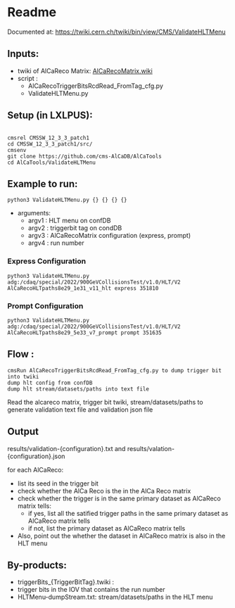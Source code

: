# Readme

Documented at: https://twiki.cern.ch/twiki/bin/view/CMS/ValidateHLTMenu

## Inputs:

   * twiki of AlCaReco Matrix: [AlCaRecoMatrix.wiki](https://twiki.cern.ch/twiki/bin/view/CMS/AlCaRecoMatrix)
   * script : 
      * AlCaRecoTriggerBitsRcdRead_FromTag_cfg.py
      * ValidateHLTMenu.py

## Setup (in LXLPUS):

```

cmsrel CMSSW_12_3_3_patch1
cd CMSSW_12_3_3_patch1/src/
cmsenv
git clone https://github.com/cms-AlCaDB/AlCaTools
cd AlCaTools/ValidateHLTMenu
```

## Example to run:

```
python3 ValidateHLTMenu.py {} {} {} {}
```

* arguments:
   * argv1 : HLT menu on confDB
   * argv2 : triggerbit tag on condDB
   * argv3 : AlCaRecoMatrix configuration (express, prompt)
   * argv4 : run number

### Express Configuration

```
python3 ValidateHLTMenu.py adg:/cdaq/special/2022/900GeVCollisionsTest/v1.0/HLT/V2 AlCaRecoHLTpaths8e29_1e31_v11_hlt express 351810
```

### Prompt Configuration

```
python3 ValidateHLTMenu.py adg:/cdaq/special/2022/900GeVCollisionsTest/v1.0/HLT/V2 AlCaRecoHLTpaths8e29_5e33_v7_prompt prompt 351635
```

## Flow : 

```  
cmsRun AlCaRecoTriggerBitsRcdRead_FromTag_cfg.py to dump trigger bit into twiki
dump hlt config from confDB
dump hlt stream/datasets/paths into text file
```

Read the alcareco matrix, trigger bit twiki, stream/datasets/paths to generate validation text file and validation json file

## Output 

results/validation-{configuration}.txt and results/valation-{configuration}.json

for each AlCaReco:
   * list its seed in the trigger bit
   * check whether the AlCa Reco is the in the AlCa Reco matrix
   * check whether the trigger is in the same primary dataset as AlCaReco matrix tells:
      * if yes, list all the satified trigger paths in the same primary dataset as AlCaReco matrix tells
      * if not, list the primary dataset as AlCaReco matrix tells  
   * Also, point out the whether the dataset in AlCaReco matrix is also in the HLT menu

## By-products:
   * triggerBits_{TriggerBitTag}.twiki : 
   * trigger bits in the IOV that contains the run number
   * HLTMenu-dumpStream.txt: stream/datasets/paths in the HLT menu








